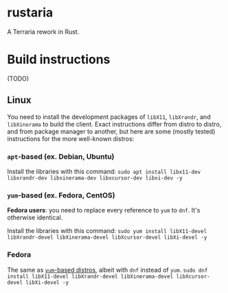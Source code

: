 # rustaria

A Terraria rework in Rust.

# Build instructions

(TODO)

## Linux

You need to install the development packages of `libX11`, `libXrandr`, and `libXinorama` to build the client.
Exact instructions differ from distro to distro, and from package manager to another,
but here are some (mostly tested) instructions for the more well-known distros:

### `apt`-based (ex. Debian, Ubuntu)

Install the libraries with this command:
`sudo apt install libx11-dev libxrandr-dev libxinerama-dev libxcursor-dev libxi-dev -y`

### `yum`-based (ex. Fedora, CentOS)

**Fedora users**: you need to replace every reference to `yum` to `dnf`. It's otherwise identical.

Install the libraries with this command:
`sudo yum install libX11-devel libXrandr-devel libXinerama-devel libXcursor-devel libXi-devel -y`

### Fedora

The same as [`yum`-based distros](#yum-based-ex-fedora-centos), albeit with `dnf` instead of `yum`.
`sudo dnf install libX11-devel libXrandr-devel libXinerama-devel libXcursor-devel libXi-devel -y`
